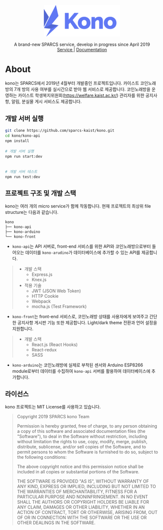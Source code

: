 <p align="center">
    <a href="https://github.com/sparcs-kaist/kono">
        <img src="Services-Kono.svg" width="250"/>
    </a>
    <p align="center">
        A brand-new SPARCS service, develop in progress since April 2019
        <br />
        <a href="http://52.79.92.127">
            Service
        </a>
        |
        <a href="https://docs.kono.sparcs.org">
            Documentation
        </a>
    </p>
</p>

# About
kono는 SPARCS에서 2019년 4월부터 개발중인 프로젝트입니다. 카이스트 코인노래방의 7개 방의 사용 여부를 실시간으로 받아 웹 서비스로 제공합니다. 코인노래방을 운영하는 카이스트 학생복지위원회(https://welfare.kaist.ac.kr/) 관리자를 위한 공지사항, 알림, 분실물 게시 서비스도 제공합니다.
## 개발 서버 실행
```bash
git clone https://github.com/sparcs-kaist/kono.git
cd kono/kono-api
npm install

# 개발 서버 실행
npm run start:dev


# 개발 서버 테스트
npm run test:dev
```
## 프로젝트 구조 및 개발 스택
kono는 여러 개의 micro service가 함께 작동합니다. 현재 프로젝트의 최상위 file structure는 다음과 같습니다.
```
kono
├── kono-api
├── kono-arduino
└── kono-front
```
* `kono-api`는 API 서버로, front-end 서비스를 위한 API와 코인노래방으로부터 들어오는 데이터를 `kono-arudino`가 데이터베이스에 추가할 수 있는 API를 제공합니다.
> - 개발 스택
>   - Express.js
>   - Knex.js
> - 적용 기술
>   - JWT (JSON Web Token)
>   - HTTP Cookie
>   - Webpack
>   - mocha.js (Test Framework)
* `kono-front`는 front-end 서비스로, 코인노래방 상태를 사용자에게 보여주고 간단한 공지사항 게시판 기능 또한 제공합니다. Light/dark theme 전환과 언어 설정을 지원합니다.
> - 개발 스택
>   - React.js (React Hooks)
>   - React-redux
>   - SASS
* `kono-arduino`는 코인노래방에 실제로 부착된 센서와 Arduino ESP8266 module로부터 데이터를 수집하여 `kono-api` 서버를 활용하여 데이터베이스에 추가합니다.
## 라이선스
kono 프로젝트는 MIT License를 사용하고 있습니다.
>Copyright 2019 SPARCS kono Team
>
>Permission is hereby granted, free of charge, to any person obtaining a copy of this software and associated documentation files (the "Software"), to deal in the Software without restriction, including without limitation the rights to use, copy, modify, merge, publish, distribute, sublicense, and/or sell copies of the Software, and to permit persons to whom the Software is furnished to do so, subject to the following conditions:
>
>The above copyright notice and this permission notice shall be included in all copies or substantial portions of the Software.
>
>THE SOFTWARE IS PROVIDED "AS IS", WITHOUT WARRANTY OF ANY KIND, EXPRESS OR IMPLIED, INCLUDING BUT NOT LIMITED TO THE WARRANTIES OF MERCHANTABILITY, FITNESS FOR A PARTICULAR PURPOSE AND NONINFRINGEMENT. IN NO EVENT SHALL THE AUTHORS OR COPYRIGHT HOLDERS BE LIABLE FOR ANY CLAIM, DAMAGES OR OTHER LIABILITY, WHETHER IN AN ACTION OF CONTRACT, TORT OR OTHERWISE, ARISING FROM, OUT OF OR IN CONNECTION WITH THE SOFTWARE OR THE USE OR OTHER DEALINGS IN THE SOFTWARE.

